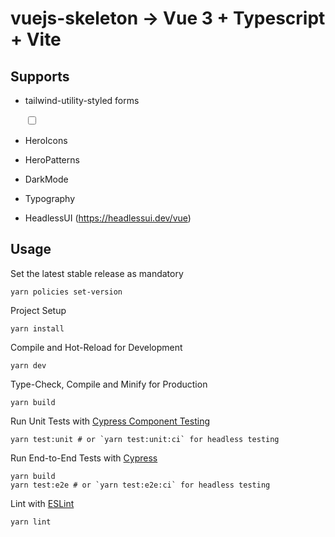 # vuejs-skeleton -> Vue 3 + Typescript + Vite

## Supports

- tailwind-utility-styled forms

    <input type="checkbox" class="text-green-500 rounded" />

- HeroIcons

- HeroPatterns

- DarkMode

- Typography

- HeadlessUI (https://headlessui.dev/vue)

## Usage

Set the latest stable release as mandatory

    yarn policies set-version

Project Setup

    yarn install

Compile and Hot-Reload for Development

    yarn dev

Type-Check, Compile and Minify for Production

    yarn build

Run Unit Tests with [Cypress Component Testing](https://docs.cypress.io/guides/component-testing/introduction)

    yarn test:unit # or `yarn test:unit:ci` for headless testing

Run End-to-End Tests with [Cypress](https://www.cypress.io/)

    yarn build
    yarn test:e2e # or `yarn test:e2e:ci` for headless testing

Lint with [ESLint](https://eslint.org/)

    yarn lint
